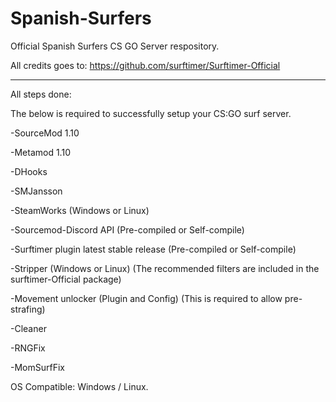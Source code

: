 # Spanish-Surfers
Official Spanish Surfers CS GO Server respository.

All credits goes to: https://github.com/surftimer/Surftimer-Official

-------------------------------------------------------------------------------

All steps done:

The below is required to successfully setup your CS:GO surf server.

-SourceMod 1.10

-Metamod 1.10

-DHooks

-SMJansson

-SteamWorks (Windows or Linux)

-Sourcemod-Discord API (Pre-compiled or Self-compile)

-Surftimer plugin latest stable release (Pre-compiled or Self-compile)

-Stripper (Windows or Linux) (The recommended filters are included in the surftimer-Official package)

-Movement unlocker (Plugin and Config) (This is required to allow pre-strafing)

-Cleaner

-RNGFix

-MomSurfFix


OS Compatible: Windows / Linux.
